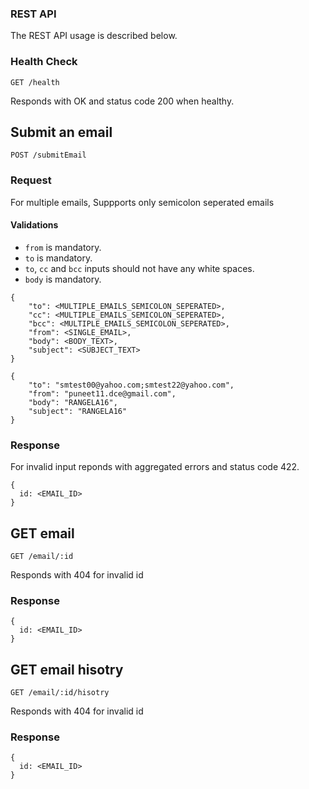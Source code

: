 
### REST API

The REST API usage is described below.

### Health Check

`GET /health`

Responds with OK and status code 200 when healthy.

## Submit an email

`POST /submitEmail`

### Request

For multiple emails, Suppports only semicolon seperated emails

#### Validations
* `from` is mandatory. 
* `to` is mandatory.  
* `to`, `cc` and `bcc` inputs should not have any white spaces.  
* `body` is mandatory.

```
{
    "to": <MULTIPLE_EMAILS_SEMICOLON_SEPERATED>,
    "cc": <MULTIPLE_EMAILS_SEMICOLON_SEPERATED>,
    "bcc": <MULTIPLE_EMAILS_SEMICOLON_SEPERATED>,
    "from": <SINGLE_EMAIL>,
    "body": <BODY_TEXT>,
    "subject": <SUBJECT_TEXT>
}

{
    "to": "smtest00@yahoo.com;smtest22@yahoo.com",
    "from": "puneet11.dce@gmail.com",
    "body": "RANGELA16",
    "subject": "RANGELA16"
}
```

### Response

For invalid input reponds with aggregated errors and status code 422.

```
{
  id: <EMAIL_ID>
}
```

## GET email

`GET /email/:id`

Responds with 404 for invalid id

### Response

```
{
  id: <EMAIL_ID>
}
```

## GET email hisotry

`GET /email/:id/hisotry`

Responds with 404 for invalid id

### Response

```
{
  id: <EMAIL_ID>
}
```

